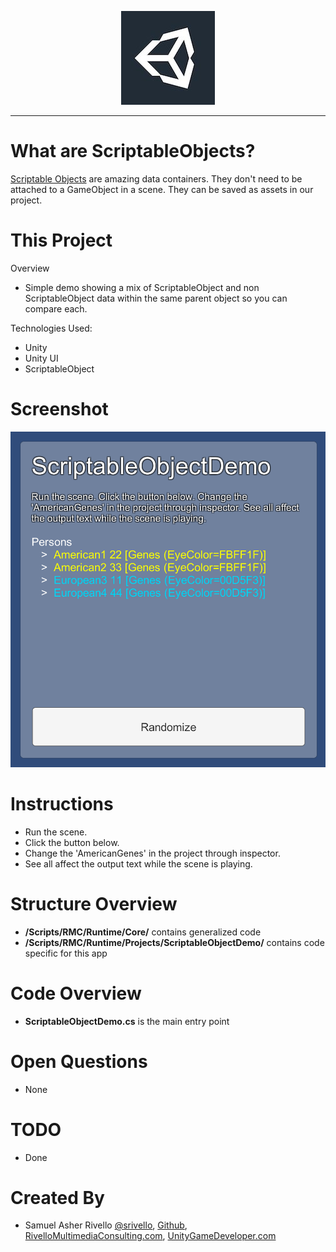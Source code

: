 <p align="center">
<img src="./unity_logo_1_v1.png">
</p>

--------------

What are ScriptableObjects?
=============
<a href="https://unity3d.com/learn/tutorials/modules/beginner/live-training-archive/scriptable-objects">Scriptable Objects</a> are amazing data containers. They don't need to be attached to a GameObject in a scene. They can be saved as assets in our project. 

This Project
=============

Overview

* Simple demo showing a mix of ScriptableObject and non ScriptableObject data within the same parent object so you can compare each.

Technologies Used:

* Unity
* Unity UI
* ScriptableObject


Screenshot
=============

![Screenshot](./screenshot_1_v1.png)


Instructions
=============
* Run the scene. 
* Click the button below. 
* Change the 'AmericanGenes' in the project through inspector. 
* See all affect the output text while the scene is playing.


Structure Overview
=============

* **/Scripts/RMC/Runtime/Core/** contains generalized code
* **/Scripts/RMC/Runtime/Projects/ScriptableObjectDemo/** contains code specific for this app

Code Overview
=============
* **ScriptableObjectDemo.cs** is the main entry point


Open Questions
=============
* None

TODO
=============
* Done


Created By
=============

- Samuel Asher Rivello <a href="https://twitter.com/srivello/">@srivello</a>, <a href="http://www.github.com/RivelloMultimediaConsulting/">Github</a>, <a href="http://RivelloMultimediaConsulting.com/unity/">RivelloMultimediaConsulting.com</a>, <a href="http://www.UnityGameDeveloper.com/">UnityGameDeveloper.com </a>


